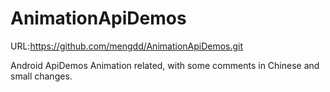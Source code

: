 AnimationApiDemos
=================

URL:https://github.com/mengdd/AnimationApiDemos.git

Android ApiDemos Animation related, with some comments in Chinese and small changes.





